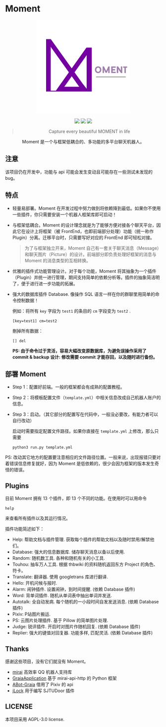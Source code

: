 # Moment

<div align="center">
<img src="logo/big_logo.png" width="300px">

![](https://img.shields.io/badge/python-3.6+-blue?style=for-the-badge&logo=python) ![](https://img.shields.io/badge/version-0.2dev-orange?style=for-the-badge&logo=dev.to) [![](https://img.shields.io/badge/docs-here-purple?style=for-the-badge&logo=jekyll)](http://192.144.230.76:9000/docs/)


> Capture every beautiful MOMENT in life

Moment 是一个与框架低耦合的、多功能的多平台聊天机器人。

</div>

## 注意

该项目仍在开发中，功能与 api 可能会发生变动且可能存在一些测试未发现的 bug。

## 特点

- 轻量易部署。Moment 在开发过程中努力做到将依赖降到最低。如果你不使用一些插件，你只需要安装一个机器人框架库即可启动！

- 与框架低耦合。Moment 的设计理念就是为了能够方便对接各个聊天平台，因此它在设计上将框架（被 FrontEnd，也即前端部分处理）功能（统一称作 Plugin）分离。迁移平台时，只需要写好对应的 FrontEnd 即可轻松对接。

  >  为了与框架独立开来，Moment 自己有一套关于聊天消息（Message）和聊天图片（Picture）的设计。前端部分即负责处理好框架的消息与 Moment 的消息类型的互相转换。

- 优雅的插件式功能管理设计。对于每个功能，Moment 将其抽象为一个插件（Plugin）并统一进行管理，期间支持简单的依赖分析等。插件的抽象简洁明了，便于进行进一步功能的拓展。

- 强大的数据库插件 Database. 像操作 SQL 语言一样在你的群聊里用简单的命令控制数据！

  例如：将所有 `key` 字段为 `test1` 的条目的 `cm` 字段变为 `test2` .

  ```
  [key=test1] cm=test2
  ```

  刪掉所有数据：

  ```
  [] del
  ```

  **PS: 由于命令过于灵活，容易大幅改变原数据库，为避免误操作采用了 commit & backup 设计: 修改需要 commit 才能存回，以及随时进行备份。**

## 部署 Moment

- Step 1：配置好前端。一般的框架都会有成熟的配置教程。

- Step 2：将模板配置文件（`template.yml`）中相关信息改成自己机器人账户的信息。

- Step 3：启动。（其它部分的配置写在代码中，一般没必要改，有能力者可以自行改动）

  启动时需要指定配置文件路径。如果你直接在 `template.yml` 上修改，那么只需要

  ```
  python3 run.py template.yml
  ```

  

PS: 改动其它地方的配置要注意相应的文件路径位置。一般来说，出现报错只要对着错误信息修复就好，因为 Moment 是低依赖的，很少会因为框架的版本发生奇怪的错误。

## Plugins

目前 Moment 拥有 13 个插件，即 13 个不同的功能。在使用时可以用命令

```
help
```

来查看所有插件以及其运行情况。

插件功能简述如下：

- Help: 帮助文档与插件管理. 获取每个插件的帮助文档以及随时禁用/解禁他们。
- Database: 强大的信息数据库. 储存聊天消息以备以后使用.
- Random: 随机数工具. 各种和随机有关的小工具.
- Touhou: 抽车万人工具. 根据 thbwiki 的资料随机返回东方 Project 的角色、符卡。
- Translate: 翻译器. 使用 googletrans 库进行翻译.
- Hello: 开机问候与报时.
- Alarm: 闹钟插件. 设置闹钟，到时间提醒. (依赖 Database 插件)
- Word: 背单词插件. 随机从单词表中抽出单词并发送.
- Autotalk: 全自动发病. 每个随机的一小段时间自发发送消息. (依赖 Database 插件)
- Pixiv: P站图片搬运.
- PS: 云图片处理插件. 基于 Pillow 的简单图片处理.
- Judge: 锐评插件. 开启时对图片作随机回复. (依赖 Database 插件)
- Replier: 强大的键值对回复器. 功能多样, 匹配灵活. (依赖 Database 插件)



## Thanks

感谢这些项目，没有它们就没有 Moment。

- [mirai](https://github.com/mamoe/mirai) 高效率 QQ 机器人支持库
- [GraiaApplication](https://github.com/GraiaProject/Application)  基于 mirai-api-http 的 Python 框架
- [ABot-Graia](https://github.com/djkcyl/ABot-Graia)  借用了 Pixiv 的 api 
- [jLock](https://github.com/cmd2001/jLock)  用于编写 SJTUDoor 插件



## LICENSE

本项目采用 AGPL-3.0 license.



